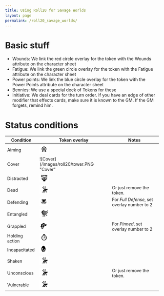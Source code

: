 ```yaml
---
title: Using Roll20 for Savage Worlds
layout: page
permalink: /roll20_savage_worlds/
---
```



# Basic stuff
* Wounds: We link the red circle overlay for the token with the Wounds attribute on the character sheet
* Fatigue: We link the green circle overlay for the token with the Fatigue attribute on the character sheet
* Power points: We link the blue circle overlay for the token with the Power Points attribute on the character sheet
* Bennies: We use a special deck of Tokens for these
* Initiative: We deal cards for the turn order. If you have an edge of other modifier that effects cards, make sure it is known to the GM. If the GM forgets, remind him.


# Status conditions

| Condition | Token overlay | Notes |
| - | - | - |
| Aiming | ![Aim](/images/roll20/target.PNG "Aiming") |   |
| Cover | ![Cover](/images/roll20/tower.PNG "Cover"  |   |
| Distracted | ![Distracted](/images/roll20/screaming_brain.PNG "Distracted") |   |
| Dead | ![Dead](/images/roll20/arrows_in_back.PNG "Dead")  | Or just remove the token.  | 
| Defending | ![Defending](/images/roll20/shield.PNG "Defending") | For *Full Defense*, set overlay number to 2 |
| Entangled | ![Entangled](/images/roll20/net.PNG "Entangled") |    |
| Grappled | ![Grappled](/images/roll20/grip.PNG "Grappled")  | For *Pinned*, set overlay number to 2 |
| Holding action | ![Hold](/images/roll20/time.PNG "Hold") |  |
| Incapacitated | ![Incapacitated](/images/roll20/melty_face.PNG "Incapacitated") |   |
| Shaken | ![Shaken](/images/roll20/arrows_in_back.PNG "Shaken") |   | 
| Unconscious | ![Unconscious](/images/roll20/arrows_in_back.PNG "Unconscious")  |  Or just remove the token. |
| Vulnerable | ![Vulnerable](/images/roll20/arrows_in_back.PNG "Vulnerable") |   |
